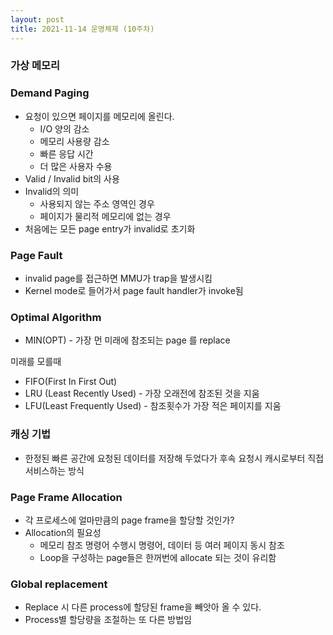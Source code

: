 ```yaml
---
layout: post
title: 2021-11-14 운영체제 (10주차)
---
```



### 가상 메모리

### Demand Paging

- 요청이 있으면 페이지를 메모리에 올린다.
    - I/O 양의 감소
    - 메모리 사용량 감소
    - 빠른 응답 시간
    - 더 많은 사용자 수용
- Valid / Invalid bit의 사용
- Invalid의 의미
    - 사용되지 않는 주소 영역인 경우
    - 페이지가 물리적 메모리에 없는 경우
- 처음에는 모든 page entry가 invalid로 초기화

### Page Fault

- invalid page를 접근하면 MMU가 trap을 발생시킴
- Kernel mode로 들어가서 page fault handler가 invoke됨

### Optimal Algorithm

- MIN(OPT) - 가장 먼 미래에 참조되는 page 를 replace

미래를 모를때

- FIFO(First In First Out)
- LRU (Least Recently Used)  - 가장 오래전에 참조된 것을 지움
- LFU(Least Frequently Used) - 참조횟수가 가장 적은 페이지를 지움

### 캐싱 기법

- 한정된 빠른 공간에 요청된 데이터를 저장해 두었다가 후속 요청시 캐시로부터 직접 서비스하는 방식

### Page Frame Allocation

- 각 프로세스에 얼마만큼의 page frame을 할당할 것인가?
- Allocation의 필요성
    - 메모리 참조 명령어 수행시 명령어, 데이터 등 여러 페이지 동시 참조
    - Loop을 구성하는 page들은 한꺼번에 allocate 되는 것이 유리함

### Global replacement

- Replace 시 다른 process에 할당된 frame을 빼앗아 올 수 있다.
- Process별 할당량을 조절하는 또 다른 방법임

###
